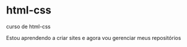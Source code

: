 # html-css
 curso de html-css


 Estou aprendendo a criar sites e agora vou gerenciar meus repositórios
